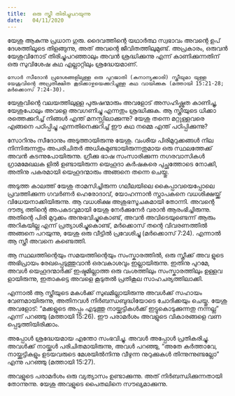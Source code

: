 ```yaml
---
title:  ഒരു സ്ത്രീ തിരിച്ചുപറയുന്നു
date:   04/11/2020
---
```


യേശു ആകുന്നു പ്രധാന ഗുരു. ദൈവത്തിന്റെ യഥാർത്ഥ സ്വഭാവം അവന്റെ ഉപ് ദേശത്തിലൂടെ തിളങ്ങുന്നു, അത് അവന്റെ ജീവിതത്തിലുമുണ്ട്. അപ്രകാരം, ഒരുവൻ യേശുവിനോട് തിരിച്ചുപറഞ്ഞാലും അവൻ ശ്രദ്ധിക്കുന്നു എന്ന് കാണിക്കുന്നതിന് ഒരു സുവിശേഷ കഥ എല്ലാറ്റിലും ശ്രദ്ധേയമാണ്.

`സോർ സീദോൻ പ്രദേശങ്ങളിലുള്ള ഒരു പുറജാതി (കനാന്യക്കാരി) സ്ത്രീയുമാ യുള്ള യേശുവിന്റെ അപ്രതീക്ഷിത കൂടിക്കാഴ്ചയെക്കുറിച്ചുള്ള കഥ വായിക്കുക (മത്തായി 15:21-28; മർക്കൊസ് 7:24-30).`

യേശുവിന്റെ വലയത്തിലുള്ള പുരുഷന്മാരും അവളോട് അസഹിഷ്ണുത കാണിച്ചു, യേശുപോലും അവളെ അവഗണിച്ചു എന്നതും ശ്രദ്ധിക്കുക. ആ സ്ത്രീയുടെ ധിക്കാ രത്തെക്കുറിച്ച് നിങ്ങൾ എന്ത് മനസ്സിലാക്കുന്നു? യേശു തന്നെ മറ്റുള്ളവരെ എങ്ങനെ പഠിപ്പിച്ചു എന്നതിനെക്കുറിച്ച് ഈ കഥ നമ്മെ എന്ത് പഠിപ്പിക്കുന്നു?

സോറിനും സീദോനും അടുത്തായിരുന്നു യേശു. വംശീയ പിരിമുറുക്കങ്ങൾ നില നിന്നിരുന്നതും അപരിചിതർ അധികമുണ്ടായിരുന്നതുമായ ഒരു സ്ഥലത്തേക്ക് അവൻ കടന്നുപോയിരുന്നു. ഗ്രീക്കു ഭാഷ സംസാരിക്കുന്ന നഗരവാസികൾ ഗ്രാമമേഖലക ളിൽ ഉണ്ടായിരുന്ന യെഹൂദാ കർഷകരെ പുച്ഛത്തോടെ നോക്കി, അതിനു പകരമായി യെഹൂദന്മാരും അങ്ങനെ തന്നെ ചെയ്തു.

അടുത്ത കാലത്ത് യേശു താമസിച്ചിരുന്ന ഗലീലയിലെ കൈപ്പാവയെപ്പോലെ പ്രവത്തിക്കുന്ന ഗവർണർ ഹെരോദാവ്, യോഹന്നാൻ സ്നാപകനെ വധശിക്ഷയ്ക്ക് വിധേയനാക്കിയിരുന്നു. ആ വധശിക്ഷ അശുഭസൂചകമായി തോന്നി. അവന്റെ ദൗത്യ ത്തിന്റെ അപകടവുമായി യേശു നേർക്കുനേർ വരാൻ ആരംഭിച്ചിരുന്നു. അതിന്റെ പിരി മുറുക്കം അനുഭവിച്ചുകൊണ്ട്, അവൻ അവിടെയുണ്ടെന്ന് ആരും അറികയില്ല എന്ന് പ്രത്യാശിച്ചുകൊണ്ട്, മർക്കൊസ് തന്റെ വിവരണത്തിൽ അങ്ങനെ പറയുന്നു, യേശു ഒരു വീട്ടിൽ പ്രവേശിച്ചു (മർക്കൊസ് 7:24). എന്നാൽ ആ സ്ത്രീ അവനെ കണ്ടെത്തി.

ആ സ്ഥലത്തിന്റെയും സമയത്തിന്റെയും സംസ്കാരത്തിൽ, ഒരു സ്ത്രീക്ക് അവ ളുടെ അഭിപ്രായം രേഖപ്പെടുത്തുവാൻ ഒരവകാശവും ഇല്ലായിരുന്നു. ഇതിനു പുറമേ, അവൾ യെഹൂദന്മാർക്ക് ഇഷ്ടമില്ലാത്ത ഒരു വംശത്തിലും സംസ്കാരത്തിലും ഉള്ളവ ളായിരുന്നു, ഇതാകട്ടെ അവളെ കൂടുതൽ പ്രതികൂല സാഹചര്യത്തിലാക്കി.

എന്നാൽ ആ സ്ത്രീയുടെ മകൾക്ക് സുഖമില്ലായിരുന്നു അവൾക്ക് സഹായം വേണമായിരുന്നു, അതിനവൾ നിർബന്ധബുദ്ധിയോടെ ചോദിക്കയും ചെയ്തു. യേശു അവളോട്: “മക്കളുടെ അപ്പം എടുത്തു നായ്ക്കുട്ടികൾക്ക് ഇട്ടുകൊടുക്കുന്നതു നന്നല്ല” എന്ന് പറഞ്ഞു (മത്തായി 15:26). ഈ പരാമർശം അവളുടെ വികാരങ്ങളെ വണ പ്പെടുത്തിയിരിക്കാം.

അപ്പോൾ ശ്രദ്ധേയമായ എന്തോ സംഭവിച്ചു. അവൾ അപ്പോൾ പ്രതികരിച്ചു. അവൾക്ക് നായ്ക്കൾ പരിചിതമായിരുന്നു, അവൾ പറഞ്ഞു, “അതേ കർത്താവേ, നായ്ക്കുട്ടികളും ഉടയവരുടെ മേശയിൽനിന്നു വീഴുന്ന നുറുക്കുകൾ തിന്നുന്നുണ്ടല്ലോ” എന്നു പറഞ്ഞു (മത്തായി 15:27).

അവളുടെ പരാമർശം ഒരു വ്യത്യാസം ഉണ്ടാക്കുന്നു. അത് നിർബന്ധിക്കുന്നതായി തോന്നുന്നു. യേശു അവളുടെ പൈതലിനെ സൗഖ്യമാക്കുന്നു.